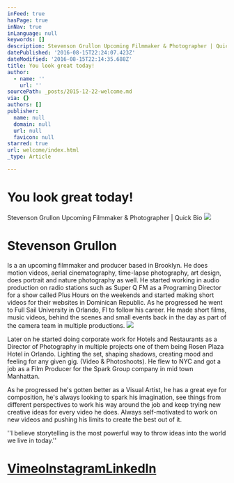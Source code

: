 ```yaml
---
inFeed: true
hasPage: true
inNav: true
inLanguage: null
keywords: []
description: Stevenson Grullon Upcoming Filmmaker & Photographer | Quick Bio
datePublished: '2016-08-15T22:24:07.423Z'
dateModified: '2016-08-15T22:14:35.688Z'
title: You look great today!
author:
  - name: ''
    url: ''
sourcePath: _posts/2015-12-22-welcome.md
via: {}
authors: []
publisher:
  name: null
  domain: null
  url: null
  favicon: null
starred: true
url: welcome/index.html
_type: Article

---
```

# You look great today!

Stevenson Grullon Upcoming Filmmaker & Photographer | Quick Bio
![](https://s3-us-west-2.amazonaws.com/the-grid-img/p/7fbfe335d21529987fa802fcaf1b49c08dd761b9.jpg)

# Stevenson Grullon

Is a an upcoming filmmaker and producer based in Brooklyn. He does motion videos, aerial cinematography, time-lapse photography, art design, does portrait and nature photography as well. He started working in audio production on radio stations such as Super Q FM as a Programing Director for a show called Plus Hours on the weekends and started making short videos for their websites in Dominican Republic. As he progressed he went to Full Sail University in Orlando, Fl to follow his career. He made short films, music videos, behind the scenes and small events back in the day as part of the camera team in multiple productions. ![](https://the-grid-user-content.s3-us-west-2.amazonaws.com/5cfceee4-f761-4c07-a5da-1f6145bb8903.png)

Later on he started doing corporate work for Hotels and Restaurants as a Director of Photography in multiple projects one of them being Rosen Plaza Hotel in Orlando. Lighting the set, shaping shadows, creating mood and feeling for any given gig. (Video & Photoshoots). He flew to NYC and got a job as a Film Producer for the Spark Group company in mid town Manhattan.

As he progressed he's gotten better as a Visual Artist, he has a great eye for composition, he's always looking to spark his imagination, see things from different perspectives to work his way around the job and keep trying new creative ideas for every video he does. Always self-motivated to work on new videos and pushing his limits to create the best out of it. 

''I believe storytelling is the most powerful way to throw ideas into the world we live in today.''

# **[Vimeo][0][Instagram][1][LinkedIn][2]**

[0]: https://vimeo.com/stevenoiz
[1]: https://www.instagram.com/stevenoiz/
[2]: https://www.linkedin.com/in/stevensongrullon